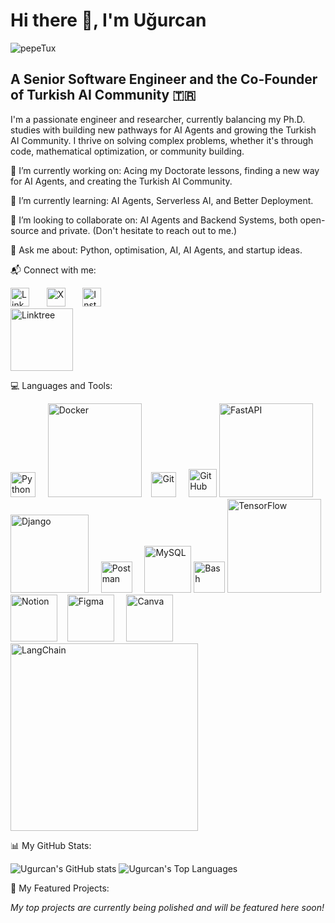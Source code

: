 # Hi there 👋, I'm Uğurcan

![pepeTux](https://cdn.frankerfacez.com/emoticon/245701/4)

## A Senior Software Engineer and the Co-Founder of Turkish AI Community 🇹🇷

I'm a passionate engineer and researcher, currently balancing my Ph.D. studies with building new pathways for AI Agents and growing the Turkish AI Community. I thrive on solving complex problems, whether it's through code, mathematical optimization, or community building.

🔭 I’m currently working on: Acing my Doctorate lessons, finding a new way for AI Agents, and creating the Turkish AI Community.

🌱 I’m currently learning: AI Agents, Serverless AI, and Better Deployment.

👯 I’m looking to collaborate on: AI Agents and Backend Systems, both open-source and private. (Don't hesitate to reach out to me.)

💬 Ask me about: Python, optimisation, AI, AI Agents, and startup ideas.

📬 Connect with me:

<a href="https://linkedin.com/in/ugurcanuzunkaya" target="_blank"><img src="https://raw.githubusercontent.com/rahuldkjain/github-profile-readme-generator/master/src/images/icons/Social/linked-in-alt.svg" alt="LinkedIn" width="30"/></a> &nbsp; &nbsp; &nbsp; <a href="https://x.com/ugurcanuznkaya" target="_blank"><img src="https://upload.wikimedia.org/wikipedia/commons/thumb/b/b7/X_logo.jpg/250px-X_logo.jpg" alt="X" width="30"/></a> &nbsp; &nbsp; &nbsp;  <a href="https://instagram.com/ugurcanuzunkayaa" target="_blank"><img src="https://raw.githubusercontent.com/rahuldkjain/github-profile-readme-generator/master/src/images/icons/Social/instagram.svg" alt="Instagram" width="30"/></a> &nbsp; &nbsp; &nbsp;  
<a href="https://linktr.ee/ugurcanuzunkaya" target="_blank"><img src="https://logos-world.net/wp-content/uploads/2022/12/Linktree-Emblem.png" alt="Linktree" width="100"/></a>

💻 Languages and Tools:

<a href="https://www.python.org/" target="_blank"><img src="https://upload.wikimedia.org/wikipedia/commons/thumb/c/c3/Python-logo-notext.svg/1200px-Python-logo-notext.svg.png" alt="Python" width="40"/></a> &nbsp; &nbsp;
<a href="https://www.docker.com/" target="_blank"><img src="https://upload.wikimedia.org/wikipedia/en/thumb/f/f4/Docker_logo.svg/1280px-Docker_logo.svg.png" alt="Docker" width="150"/></a>&nbsp; &nbsp;
<a href="https://git-scm.com/" target="_blank"><img src="https://git-scm.com/images/logos/downloads/Git-Icon-1788C.png" alt="Git" width="40"/></a> &nbsp; &nbsp;
<a href="https://github.com/" target="_blank"><img src="https://github.githubassets.com/images/modules/logos_page/GitHub-Mark.png" alt="GitHub" width="45"/></a>
<a href="https://fastapi.tiangolo.com/" target="_blank"><img src="https://fastapi.tiangolo.com/img/logo-margin/logo-teal.png" alt="FastAPI" width="150"/></a>
<a href="https://www.djangoproject.com/" target="_blank"><img src="https://static.djangoproject.com/img/logos/django-logo-positive.svg" alt="Django" width="125"/></a> &nbsp; &nbsp;
<a href="https://www.postman.com/" target="_blank"><img src="https://uxwing.com/wp-content/themes/uxwing/download/brands-and-social-media/postman-icon.png" alt="Postman" width="50"/></a> &nbsp; &nbsp;
<a href="https://www.mysql.com/" target="_blank"><img src="https://www.mysql.com/common/logos/logo-mysql-170x115.png" alt="MySQL" width="75"/></a>
<a href="https://www.gnu.org/software/bash/" target="_blank"><img src="https://upload.wikimedia.org/wikipedia/commons/thumb/4/4b/Bash_Logo_Colored.svg/2048px-Bash_Logo_Colored.svg.png" alt="Bash" width="50"/></a>
<a href="https://www.tensorflow.org/" target="_blank"><img src="https://www.tensorflow.org/images/tf_logo_social.png" alt="TensorFlow" width="150"/></a>
<a href="https://www.notion.so/" target="_blank"><img src="https://upload.wikimedia.org/wikipedia/commons/4/45/Notion_app_logo.png" alt="Notion" width="75"/></a>&nbsp; &nbsp;
<a href="https://www.figma.com/" target="_blank"><img src="https://static.figma.com/app/icon/1/icon-192.png" alt="Figma" width="75"/></a> &nbsp; &nbsp;
<a href="https://www.canva.com/" target="_blank"><img src="https://static.canva.com/static/images/android-192x192.png" alt="Canva" width="75"/></a>
<a href="https://www.langchain.com/" target="_blank"><img src="https://upload.wikimedia.org/wikipedia/commons/thumb/6/60/LangChain_Logo.svg/2560px-LangChain_Logo.svg.png" alt="LangChain" width="300"/></a>

📊 My GitHub Stats:

![Ugurcan's GitHub stats](https://github-readme-stats.vercel.app/api?username=ugurcanuzunkaya&show_icons=true&locale=en&theme=tokyonight)
![Ugurcan's Top Languages](https://github-readme-stats.vercel.app/api/top-langs?username=ugurcanuzunkaya&show_icons=true&locale=en&layout=compact&theme=tokyonight)

🚀 My Featured Projects:

<!--
To add a project, copy and paste the following block and fill in the details.
You can find good project icons at https://www.flaticon.com/ or https://simpleicons.org/

<table style="width:100%; border: none;">
<tr>
<td style="width: 100px; text-align: center;">
<img src="YOUR_PROJECT_ICON_URL" width="80" alt="Project Icon">
</td>
<td>
<h3><a href="YOUR_PROJECT_REPO_LINK">Project Title</a></h3>
<p>A short and engaging description of your project. Explain what it does and what technologies you used. Keep it to 1-2 sentences for clarity.</p>
</td>
</tr>
</table>

-->

<!-- PROJECT 1: To be added -->

*My top projects are currently being polished and will be featured here soon!*

<!-- PROJECT 2: To be added -->

<!-- PROJECT 3: To be added -->
